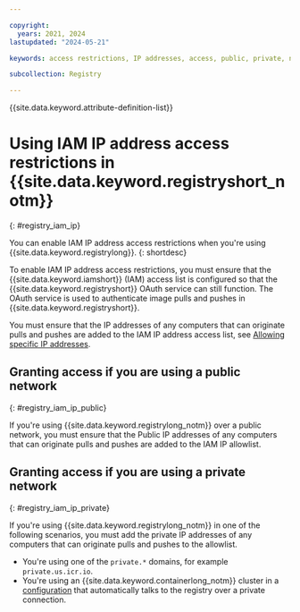 ```yaml
---

copyright:
  years: 2021, 2024
lastupdated: "2024-05-21"

keywords: access restrictions, IP addresses, access, public, private, network

subcollection: Registry

---
```


{{site.data.keyword.attribute-definition-list}}

# Using IAM IP address access restrictions in {{site.data.keyword.registryshort_notm}}
{: #registry_iam_ip}

You can enable IAM IP address access restrictions when you're using {{site.data.keyword.registrylong}}.
{: shortdesc}

To enable IAM IP address access restrictions, you must ensure that the {{site.data.keyword.iamshort}} (IAM) access list is configured so that the {{site.data.keyword.registryshort}} OAuth service can still function. The OAuth service is used to authenticate image pulls and pushes in {{site.data.keyword.registryshort}}.

You must ensure that the IP addresses of any computers that can originate pulls and pushes are added to the IAM IP address access list, see [Allowing specific IP addresses](/docs/account?topic=account-ips).

## Granting access if you are using a public network
{: #registry_iam_ip_public}

If you're using {{site.data.keyword.registrylong_notm}} over a public network, you must ensure that the Public IP addresses of any computers that can originate pulls and pushes are added to the IAM IP allowlist.

## Granting access if you are using a private network
{: #registry_iam_ip_private}

If you're using {{site.data.keyword.registrylong_notm}} in one of the following scenarios, you must add the private IP addresses of any computers that can originate pulls and pushes to the allowlist.

- You're using one of the `private.*` domains, for example `private.us.icr.io`.
- You're using an {{site.data.keyword.containerlong_notm}} cluster in a [configuration](/docs/containers?topic=containers-registry#cluster_registry_auth_private) that automatically talks to the registry over a private connection.
